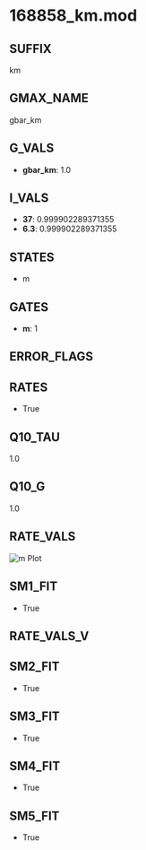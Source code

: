 # 168858_km.mod

## SUFFIX

km

## GMAX_NAME

gbar_km

## G_VALS

- **gbar_km**: 1.0

## I_VALS

- **37**: 0.999902289371355
- **6.3**: 0.999902289371355

## STATES

- m

## GATES

- **m**: 1

## ERROR_FLAGS


## RATES

- True

## Q10_TAU

1.0

## Q10_G

1.0

## RATE_VALS

![m Plot](/Users/pbozelos/Dropbox/icg-Chai-Panos/supermodels/output_markdown_files/K/168858_km.mod/images/m.png)

## SM1_FIT

- True

## RATE_VALS_V

## SM2_FIT

- True

## SM3_FIT

- True

## SM4_FIT

- True

## SM5_FIT

- True

